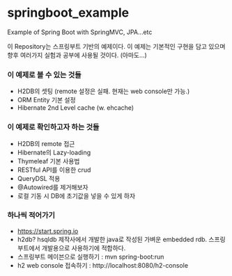# springboot_example
Example of Spring Boot with SpringMVC, JPA...etc

이 Repository는 스프링부트 기반의 예제이다.
이 예제는 기본적인 구현을 담고 있으며 향후 여러가지 실험과 공부에 사용될 것이다. (아마도...)

### 이 예제로 볼 수 있는 것들
- H2DB의 셋팅 (remote 설정은 실패. 현재는 web console만 가능.)
- ORM Entity 기본 설정
- Hibernate 2nd Level cache (w. ehcache)

### 이 예제로 확인하고자 하는 것들
- H2DB의 remote 접근
- Hibernate의 Lazy-loading
- Thymeleaf 기본 사용법
- RESTful API를 이용한 crud
- QueryDSL 적용
- @Autowired를 제거해보자
- 로컬 기동 시 DB에 초기값을 넣을 수 있게 하자 

### 하나씩 적어가기
- https://start.spring.io
- h2db? hsqldb 제작사에서 개발한 java로 작성된 가벼운 embedded rdb. 스프링부트에서 개발용으로 사용하기에 적합하다.
- 스프링부트 메이븐으로 실행하기 : mvn spring-boot:run
- h2 web console 접속하기 : http://localhost:8080/h2-console